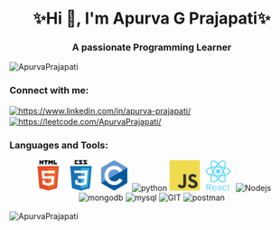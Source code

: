 <h1 align="center"><span>✨</span>Hi 👋, I'm Apurva G Prajapati<span>✨</span></h1>
<h3 align="center">A passionate Programming Learner</h3>

<p align="left"> <img src="https://komarev.com/ghpvc/?username=PrajapatiApurva&label=Profile%20views&color=0e75b6&style=flat" alt="ApurvaPrajapati" /> </p>

<h3 align="left">Connect with me:</h3>
<p align="left">
<a href="https://www.linkedin.com/in/apurva-prajapati/" target="_blank"><img align="center" src="https://raw.githubusercontent.com/rahuldkjain/github-profile-readme-generator/master/src/images/icons/Social/linked-in-alt.svg" alt="https://www.linkedin.com/in/apurva-prajapati/" height="30" width="40" /></a>
<a href="https://leetcode.com/ApurvaPrajapati/" target="_blank"><img align="center" src="https://raw.githubusercontent.com/rahuldkjain/github-profile-readme-generator/master/src/images/icons/Social/leet-code.svg" alt="https://leetcode.com/ApurvaPrajapati/" height="30" width="40" /></a>
</p>

<h3 align="left">Languages and Tools:</h3>

<p align="center">
      <img src="https://raw.githubusercontent.com/devicons/devicon/master/icons/html5/html5-original-wordmark.svg" alt="html5" width="55" height="55"/> 
      <img src="https://raw.githubusercontent.com/devicons/devicon/master/icons/css3/css3-original-wordmark.svg" alt="css3" width="55" height="55"/>
      <img src="https://raw.githubusercontent.com/devicons/devicon/master/icons/c/c-original.svg" alt="c" width="55" height="55"/>
      <img src="https://www.vectorlogo.zone/logos/python/python-icon.svg" alt="python" width="55" height="55"/>
      <img src="https://raw.githubusercontent.com/devicons/devicon/master/icons/javascript/javascript-original.svg" alt="javascript" width="55" height="55"/>
      <img src="https://raw.githubusercontent.com/devicons/devicon/master/icons/react/react-original-wordmark.svg" alt="react" width="55" height="55"/> 
      <img src="https://www.vectorlogo.zone/logos/nodejs/nodejs-icon.svg" alt="Nodejs" width="55" height="55"/>
      <img src="https://www.vectorlogo.zone/logos/mongodb/mongodb-icon.svg" alt="mongodb" width="45" height="55"/>
      <img src="https://www.vectorlogo.zone/logos/mysql/mysql-icon.svg" alt="mysql" width="45" height="55"/>
      <img src="https://www.vectorlogo.zone/logos/git-scm/git-scm-icon.svg" alt="GIT" width="55" height="55"/> 
      <img src="https://www.vectorlogo.zone/logos/getpostman/getpostman-icon.svg" alt="postman" width="55" height="55"/>
<!--       <img src="https://www.vectorlogo.zone/logos/springio/springio-icon.svg" alt="spring" width="55" height="55"/> -->
<!--       <img src="https://www.vectorlogo.zone/logos/kubernetes/kubernetes-icon.svg" alt="kubernetes" width="55" height="55"/> -->
<!--       <img src="https://www.vectorlogo.zone/logos/elastic/elastic-icon.svg" alt="eastic" width="55" height="55"/> -->
<!--       <img src="https://www.vectorlogo.zone/logos/microsoft_azure/microsoft_azure-icon.svg" alt="azure" width="55" height="55"/> -->
<!--       <img src="https://www.vectorlogo.zone/logos/docker/docker-official.svg" alt="docker" width="60" height="50"/> -->
</p>


<img align="center" src="https://github-readme-stats.vercel.app/api/top-langs?username=PrajapatiApurva&show_icons=true&locale=en&layout=compact" alt="ApurvaPrajapati" height="200px" widhth="350px"/>
<!-- </br> -->
<!-- </br> -->
<!-- <p>&nbsp;<img align="left" src="https://github-readme-stats.vercel.app/api?username=PrajapatiApurva&show_icons=true&locale=en" alt="ApurvaPrajapati" height="200px" widhth="400px"/></p> -->
<!-- </br> -->

<!--
Here are some ideas to get you started:

- 🔭 I’m currently working on ...
- 🌱 I’m currently learning ...
- 👯 I’m looking to collaborate on ...
- 🤔 I’m looking for help with ...
- 💬 Ask me about ...
- 📫 How to reach me: ...
- 😄 Pronouns: ...
- ⚡ Fun fact: ...
-->

<!--
**PrajapatiApurva/PrajapatiApurva** is a ✨ _special_ ✨ repository because its `README.md` (this file) appears on your GitHub profile.

Here are some ideas to get you started:

- 🔭 I’m currently working on ...
- 🌱 I’m currently learning ...
- 👯 I’m looking to collaborate on ...
- 🤔 I’m looking for help with ...
- 💬 Ask me about ...
- 📫 How to reach me: ...
- 😄 Pronouns: ...
- ⚡ Fun fact: ...
-->
